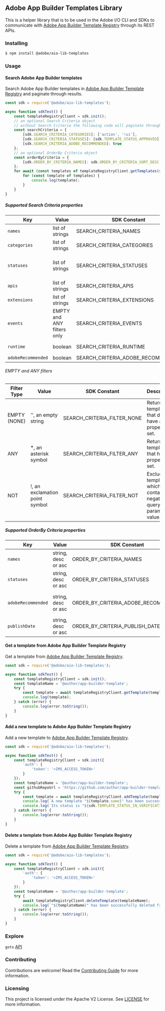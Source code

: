 <!--
Copyright 2022 Adobe. All rights reserved.
This file is licensed to you under the Apache License, Version 2.0 (the "License");
you may not use this file except in compliance with the License. You may obtain a copy
of the License at http://www.apache.org/licenses/LICENSE-2.0

Unless required by applicable law or agreed to in writing, software distributed under
the License is distributed on an "AS IS" BASIS, WITHOUT WARRANTIES OR REPRESENTATIONS
OF ANY KIND, either express or implied. See the License for the specific language
governing permissions and limitations under the License.
-->

## Adobe App Builder Templates Library

This is a helper library that is to be used in the Adobe I/O CLI and SDKs to communicate with [Adobe App Builder Template Registry](https://github.com/adobe/aio-template-submission) through its REST APIs.

### Installing

```bash
$ npm install @adobe/aio-lib-templates
```

### Usage

#### Search Adobe App Builder templates
Search Adobe App Builder templates in [Adobe App Builder Template Registry](https://github.com/adobe/aio-template-submission) and paginate through results.
```javascript
const sdk = require('@adobe/aio-lib-templates');

async function sdkTest() {
    const templateRegistryClient = sdk.init();
    // an optional Search Criteria object
    // without Search Criteria the following code will paginate through all Adobe App Builder templates
    const searchCriteria = {
        [sdk.SEARCH_CRITERIA_CATEGORIES]: ['action', '!ui'],
        [sdk.SEARCH_CRITERIA_STATUSES]: [sdk.TEMPLATE_STATUS_APPROVED],
        [sdk.SEARCH_CRITERIA_ADOBE_RECOMMENDED]: true
    };
    // an optional OrderBy Criteria object
    const orderByCriteria = {
        [sdk.ORDER_BY_CRITERIA_NAMES]: sdk.ORDER_BY_CRITERIA_SORT_DESC
    };
    for await (const templates of templateRegistryClient.getTemplates(searchCriteria, orderByCriteria)) {
        for (const template of templates) {
            console.log(template);
        }
    }
}
```

##### Supported **Search Criteria** properties
| Key                | Value                      | SDK Constant                      | Description                                                                                                        |
| ------------------ | -------------------------- | --------------------------------- | ------------------------------------------------------------------------------------------------------------------ |
| `names`            | list of strings            | SEARCH_CRITERIA_NAMES             | Filter by template names.                                                                                          |
| `categories`       | list of strings            | SEARCH_CRITERIA_CATEGORIES        | Filter by template categories.                                                                                     |
| `statuses`         | list of strings            | SEARCH_CRITERIA_STATUSES          | Filter by template statuses (TEMPLATE_STATUS_IN_VERIFICATION, TEMPLATE_STATUS_APPROVED, TEMPLATE_STATUS_REJECTED). |
| `apis`             | list of strings            | SEARCH_CRITERIA_APIS              | Filter by template APIs. Supports EMPTY and ANY filters.                                                           |
| `extensions`       | list of strings            | SEARCH_CRITERIA_EXTENSIONS        | Filter by template extension points. Supports EMPTY and ANY filters.                                               |
| `events`           | EMPTY and ANY filters only | SEARCH_CRITERIA_EVENTS            | Filter by template events. For now supports EMPTY and ANY filters only.                                            |
| `runtime`          | boolean                    | SEARCH_CRITERIA_RUNTIME           | Is Adobe I/O Runtime required or not? Supports EMPTY and ANY filters.                                              |
| `adobeRecommended` | boolean                    | SEARCH_CRITERIA_ADOBE_RECOMMENDED | Indicates templates featured by Adobe.                                                                             |

###### EMPTY and ANY filters
| Filter Type  | Value                 | SDK Constant                | Description                                           |
| ------------ | --------------------- | --------------------------- | ----------------------------------------------------- |
| EMPTY (NONE) | '', an empty string   | SEARCH_CRITERIA_FILTER_NONE | Returns all templates that don't have a property set. |
| ANY          | *, an asterisk symbol | SEARCH_CRITERIA_FILTER_ANY  | Returns all templates that have a property set.       |
| NOT          | !, an exclamation point symbol | SEARCH_CRITERIA_FILTER_NOT  | Excludes all templates which contain the negated query parameter value.|

##### Supported **OrderBy Criteria** properties
| Key                | Value               | SDK Constant                        | Description                           |
| ------------------ | ------------------- | ----------------------------------- | ------------------------------------- |
| `names`            | string, desc or asc | ORDER_BY_CRITERIA_NAMES             | Sort by template names.               |
| `statuses`         | string, desc or asc | ORDER_BY_CRITERIA_STATUSES          | Sort by template statuses.            |
| `adobeRecommended` | string, desc or asc | ORDER_BY_CRITERIA_ADOBE_RECOMMENDED | Sort by the "Adobe Recommended" flag. |
| `publishDate`      | string, desc or asc | ORDER_BY_CRITERIA_PUBLISH_DATE      | Sort by a publish date.               |

#### Get a template from Adobe App Builder Template Registry
Get a template from [Adobe App Builder Template Registry](https://github.com/adobe/aio-template-submission).
```javascript
const sdk = require('@adobe/aio-lib-templates');

async function sdkTest() {
    const templateRegistryClient = sdk.init();
    const templateName = '@author/app-builder-template';
    try {
        const template = await templateRegistryClient.getTemplate(templateName);
        console.log(template);
    } catch (error) {
        console.log(error.toString());
    }
}
```

#### Add a new template to Adobe App Builder Template Registry
Add a new template to [Adobe App Builder Template Registry](https://github.com/adobe/aio-template-submission).
```javascript
const sdk = require('@adobe/aio-lib-templates');

async function sdkTest() {
    const templateRegistryClient = sdk.init({
        'auth': {
            'token': '<IMS_ACCESS_TOKEN>'
        }
    });
    const templateName = '@author/app-builder-template';
    const githubRepoUrl = 'https://github.com/author/app-builder-template';
    try {
        const template = await templateRegistryClient.addTemplate(templateName, githubRepoUrl);
        console.log(`A new template "${template.name}" has been successfully added to Adobe App Builder Template Registry.`);
        console.log(`Its status is "${sdk.TEMPLATE_STATUS_IN_VERIFICATION}". Please use the "${template.reviewLink}" link to check the verification status.`);
    } catch (error) {
        console.log(error.toString());
    }
}
```

#### Delete a template from Adobe App Builder Template Registry
Delete a template from [Adobe App Builder Template Registry](https://github.com/adobe/aio-template-submission).
```javascript
const sdk = require('@adobe/aio-lib-templates');

async function sdkTest() {
    const templateRegistryClient = sdk.init({
        'auth': {
            'token': '<IMS_ACCESS_TOKEN>'
        }
    });
    const templateName = '@author/app-builder-template';
    try {
        await templateRegistryClient.deleteTemplate(templateName);
        console.log(`"${templateName}" has been successfully deleted from Adobe App Builder Template Registry.`);
    } catch (error) {
        console.log(error.toString());
    }
}
```

### Explore

`goto` [API](./doc/api.md)

### Contributing

Contributions are welcome! Read the [Contributing Guide](./CONTRIBUTING.md) for more information.

### Licensing

This project is licensed under the Apache V2 License. See [LICENSE](./LICENSE) for more information.
